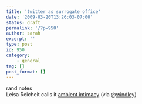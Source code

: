 ```yaml
---
title: 'twitter as surrogate office'
date: '2009-03-20T13:26:03-07:00'
status: draft
permalink: '/?p=950'
author: sarah
excerpt: ''
type: post
id: 950
category:
    - general
tag: []
post_format: []
---
```

rand notes  
Leisa Reicheit calls it [ambient intimacy](http://www.disambiguity.com/ambient-intimacy/) (via @[windley](http://twitter.com/windley))